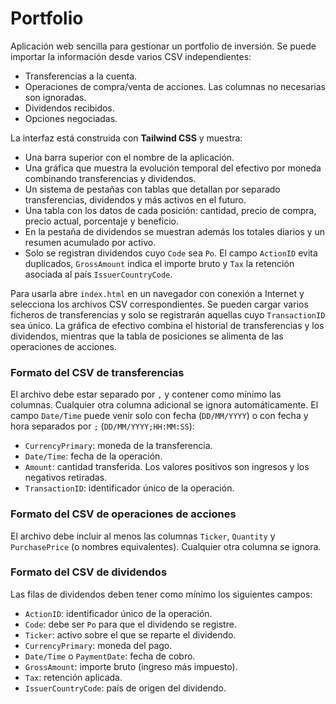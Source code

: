 # Portfolio

Aplicación web sencilla para gestionar un portfolio de inversión. Se puede importar la información desde varios CSV independientes:

- Transferencias a la cuenta.
- Operaciones de compra/venta de acciones. Las columnas no necesarias son ignoradas.
- Dividendos recibidos.
- Opciones negociadas.

La interfaz está construida con **Tailwind CSS** y muestra:

- Una barra superior con el nombre de la aplicación.
- Una gráfica que muestra la evolución temporal del efectivo por moneda combinando transferencias y dividendos.
- Un sistema de pestañas con tablas que detallan por separado transferencias, dividendos y más activos en el futuro.
- Una tabla con los datos de cada posición: cantidad, precio de compra, precio actual, porcentaje y beneficio.
- En la pestaña de dividendos se muestran además los totales diarios y un resumen acumulado por activo.
- Solo se registran dividendos cuyo `Code` sea `Po`. El campo `ActionID` evita duplicados, `GrossAmount` indica el importe bruto y `Tax` la retención asociada al país `IssuerCountryCode`.

Para usarla abre `index.html` en un navegador con conexión a Internet y selecciona los archivos CSV correspondientes. Se pueden cargar varios ficheros de transferencias y solo se registrarán aquellas cuyo `TransactionID` sea único. La gráfica de efectivo combina el historial de transferencias y los dividendos, mientras que la tabla de posiciones se alimenta de las operaciones de acciones.

### Formato del CSV de transferencias

El archivo debe estar separado por `,` y contener como mínimo las columnas. Cualquier otra columna adicional se ignora automáticamente. El campo `Date/Time` puede venir solo con fecha (`DD/MM/YYYY`) o con fecha y hora separados por `;` (`DD/MM/YYYY;HH:MM:SS`):

- `CurrencyPrimary`: moneda de la transferencia.
- `Date/Time`: fecha de la operación.
- `Amount`: cantidad transferida. Los valores positivos son ingresos y los negativos retiradas.
- `TransactionID`: identificador único de la operación.

### Formato del CSV de operaciones de acciones

El archivo debe incluir al menos las columnas `Ticker`, `Quantity` y `PurchasePrice` (o nombres equivalentes). Cualquier otra columna se ignora.

### Formato del CSV de dividendos

Las filas de dividendos deben tener como mínimo los siguientes campos:

- `ActionID`: identificador único de la operación.
- `Code`: debe ser `Po` para que el dividendo se registre.
- `Ticker`: activo sobre el que se reparte el dividendo.
- `CurrencyPrimary`: moneda del pago.
- `Date/Time` o `PaymentDate`: fecha de cobro.
- `GrossAmount`: importe bruto (ingreso más impuesto).
- `Tax`: retención aplicada.
- `IssuerCountryCode`: país de origen del dividendo.
